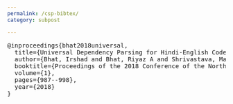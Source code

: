 ```yaml
---
permalink: /csp-bibtex/
category: subpost

---
```


<pre>
@inproceedings{bhat2018universal,
  title={Universal Dependency Parsing for Hindi-English Code-Switching},
  author={Bhat, Irshad and Bhat, Riyaz A and Shrivastava, Manish and Sharma, Dipti},
  booktitle={Proceedings of the 2018 Conference of the North American Chapter of the Association for Computational Linguistics: Human Language Technologies, Volume 1 (Long Papers)},
  volume={1},
  pages={987--998},
  year={2018}
}
</pre>
